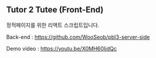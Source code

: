 ## Tutor 2 Tutee (Front-End)

정적페이지를 위한 리액트 스크립트입니다.

Back-end   : https://github.com/WooSeob/pbl3-server-side

Demo video : https://youtu.be/X0MH60IjdQc
